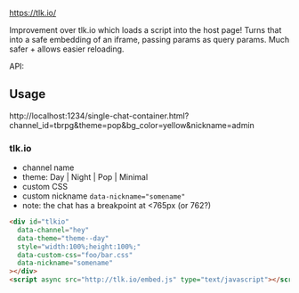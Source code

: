 https://tlk.io/

Improvement over tlk.io which loads a script into the host page!
Turns that into a safe embedding of an iframe, passing params as query params. Much safer + allows easier reloading.

API:

## Usage

http://localhost:1234/single-chat-container.html?channel_id=tbrpg&theme=pop&bg_color=yellow&nickname=admin


### tlk.io

- channel name
- theme: Day | Night | Pop | Minimal
- custom CSS
- custom nickname `data-nickname="somename"`
- note: the chat has a breakpoint at <765px (or 762?)

```html
<div id="tlkio"
  data-channel="hey"
  data-theme="theme--day"
  style="width:100%;height:100%;"
  data-custom-css="foo/bar.css"
  data-nickname="somename"
></div>
<script async src="http://tlk.io/embed.js" type="text/javascript"></script>
```



